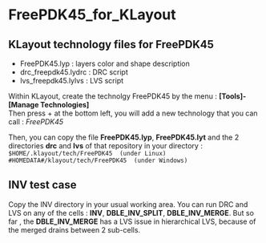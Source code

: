 # FreePDK45_for_KLayout

## KLayout technology files for FreePDK45

 * FreePDK45.lyp   : layers color and shape description  
 * drc_freepdk45.lydrc : DRC script  
 * lvs_freepdk45.lylvs : LVS script  

Within KLayout, create the technolgy FreePDK45 by the menu : **[Tools]-[Manage Technologies]**  
Then press + at the bottom left, you will add a new technology that you can call : _FreePDK45_

Then, you can copy the file **FreePDK45.lyp**, **FreePDK45.lyt** and the 2 directories **drc** and **lvs** of that repository in your directory :  
`$HOME/.klayout/tech/FreePDK45  (under Linux)`  
`#HOMEDATA#/klayout/tech/FreePDK45  (under Windows)`  


## INV test case

Copy the INV directory in your usual working area. You can run DRC and LVS on any of the cells : **INV**, **DBLE_INV_SPLIT**, **DBLE_INV_MERGE**. But so far , the **DBLE_INV_MERGE** has a LVS issue in hierarchical LVS, because of the merged drains between 2 sub-cells.
